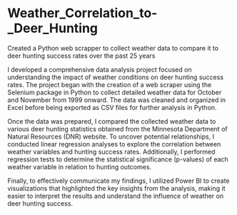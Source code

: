 # Weather_Correlation_to-_Deer_Hunting
Created a Python web scrapper to collect weather data to compare it to deer hunting success rates over the past 25 years

I developed a comprehensive data analysis project focused on understanding the impact of weather conditions on deer hunting success rates. The project began with the creation of a web scraper using the Selenium package in Python to collect detailed weather data for October and November from 1999 onward. The data was cleaned and organized in Excel before being exported as CSV files for further analysis in Python.

Once the data was prepared, I compared the collected weather data to various deer hunting statistics obtained from the Minnesota Department of Natural Resources (DNR) website. To uncover potential relationships, I conducted linear regression analyses to explore the correlation between weather variables and hunting success rates. Additionally, I performed regression tests to determine the statistical significance (p-values) of each weather variable in relation to hunting outcomes.

Finally, to effectively communicate my findings, I utilized Power BI to create visualizations that highlighted the key insights from the analysis, making it easier to interpret the results and understand the influence of weather on deer hunting success.

